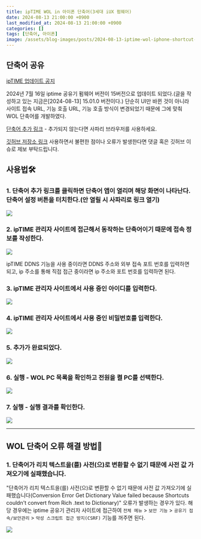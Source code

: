 ```yaml
---
title: ipTIME WOL in 아이폰 단축어(3세대 iUX 펌웨어)
date: 2024-08-13 21:00:00 +0900
last_modified_at: 2024-08-13 21:00:00 +0900
categories: []
tags: [단축어, 아이폰]
image: /assets/blog-images/posts/2024-08-13-iptime-wol-iphone-shortcut-3rd-gen-iux/title.png
---
```


## 단축어 공유
[ipTIME 업데이트 공지](https://iptime.com/iptime/?page_id=16&uid=25871&mod=documen)

2024년 7월 16일 iptime 공유기 펌웨어 버전이 15버전으로 업데이트 되었다.(글을 작성하고 있는 지금은\[2024-08-13] 15.01.0 버전이다.) 단순히 UI만 바뀐 것이 아니라 사이트 접속 URL, 기능 호출 URL, 기능 호출 방식이 변경되었기 때문에 그에 맞춰 WOL 단축어를 개발하였다.

[단축어 추가 링크](https://www.icloud.com/shortcuts/0eeb895339314427ba44811e3c8cfe83) - 추가되지 않는다면 사파리 브라우저를 사용하세요.

[깃허브 저장소 링크](https://github.com/mrpark219/ipTIME-WOL)
사용하면서 불편한 점이나 오류가 발생한다면 댓글 혹은 깃허브 이슈로 제보 부탁드립니다.

## 사용법🛠️
### 1. 단축어 추가 링크를 클릭하면 단축어 앱이 열리며 해당 화면이 나타난다. 단축어 설정 버튼을 터치한다.(안 열릴 시 사파리로 링크 열기)

![](/assets/blog-images/posts/2024-08-13-iptime-wol-iphone-shortcut-3rd-gen-iux/2025-02-02-23-38-57.png)

### 2. ipTIME 관리자 사이트에 접근해서 동작하는 단축어이기 때문에 접속 정보를 작성한다.

![](/assets/blog-images/posts/2024-08-13-iptime-wol-iphone-shortcut-3rd-gen-iux/2025-02-02-23-39-10.png)

ipTIME DDNS 기능을 사용 중이라면 DDNS 주소와 외부 접속 포트 번호를 입력하면 되고, ip 주소를 통해 직접 접근 중이라면 ip 주소와 포트 번호를 입력하면 된다.

### 3. ipTIME 관리자 사이트에서 사용 중인 아이디를 입력한다.

![](/assets/blog-images/posts/2024-08-13-iptime-wol-iphone-shortcut-3rd-gen-iux/2025-02-02-23-39-18.png)

### 4. ipTIME 관리자 사이트에서 사용 중인 비밀번호를 입력한다.

![](/assets/blog-images/posts/2024-08-13-iptime-wol-iphone-shortcut-3rd-gen-iux/2025-02-02-23-39-26.png)

### 5. 추가가 완료되었다.

![](/assets/blog-images/posts/2024-08-13-iptime-wol-iphone-shortcut-3rd-gen-iux/2025-02-02-23-39-36.png)

### 6. 실행 - WOL PC 목록을 확인하고 전원을 켤 PC를 선택한다.

![](/assets/blog-images/posts/2024-08-13-iptime-wol-iphone-shortcut-3rd-gen-iux/2025-02-02-23-39-43.png)

### 7. 실행 - 실행 결과를 확인한다.

![](/assets/blog-images/posts/2024-08-13-iptime-wol-iphone-shortcut-3rd-gen-iux/2025-02-02-23-39-55.png)

---

## WOL 단축어 오류 해결 방법🚨

### 1. 단축어가 리치 텍스트을(를) 사전(으)로 변환할 수 없기 때문에 사전 값 가져오기에 실패했습니다.

"단축어가 리치 텍스트을(를) 사전(으)로 변환할 수 없기 때문에 사전 값 가져오기에 실패했습니다(Conversion Error Get Dictionary Value failed because Shortcuts couldn't convert from Rich .text to Dictionary)" 오류가 발생하는 경우가 있다. 해당 경우에는 iptime 공유기 관리자 사이트에 접근하여 `전체 메뉴` > `보안 기능` > `공유기 접속/보안관리` > `악성 스크립트 접근 방지(CSRF)` 기능를 꺼주면 된다.

![](/assets/blog-images/posts/2024-08-13-iptime-wol-iphone-shortcut-3rd-gen-iux/2025-02-03-00-01-28.png)
